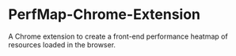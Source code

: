 PerfMap-Chrome-Extension
========================

A Chrome extension to create a front-end performance heatmap of resources loaded in the browser.
